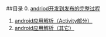 ##目录
0. [andriod开发到发布的完整过程](andriod开发到发布的完整过程.docx)
1. [android应用解析（Activity部分）](android应用解析（Activity部分）.docx)
2. [android应用解析（其它）](android应用解析（其它）.docx)
